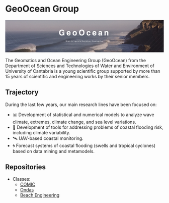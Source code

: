 # GeoOcean Group

![GeoOcean Group](geoocean.png)

The Geomatics and Ocean Engineering Group (GeoOcean) from the Department of Sciences and Technologies of Water and Environment of University of Cantabria is a young scientific group supported by more than 15 years of scientific and engineering works by their senior members.

## Trajectory
During the last few years, our main research lines have been focused on:

- 📊 Development of statistical and numerical models to analyze wave climate, extremes, climate change, and sea level variations.
- 🌊 Development of tools for addressing problems of coastal flooding risk, including climate variability.
- 🛰️ UAV-based coastal monitoring.
- 🌀 Forecast systems of coastal flooding (swells and tropical cyclones) based on data mining and metamodels.


## Repositories
- Classes:
  - [COMIC](https://github.com/GeoOcean/COMIC)
  - [Ondas](https://github.com/GeoOcean/Ondas)
  - [Beach Engineering](https://github.com/GeoOcean/BeachEngineering)
